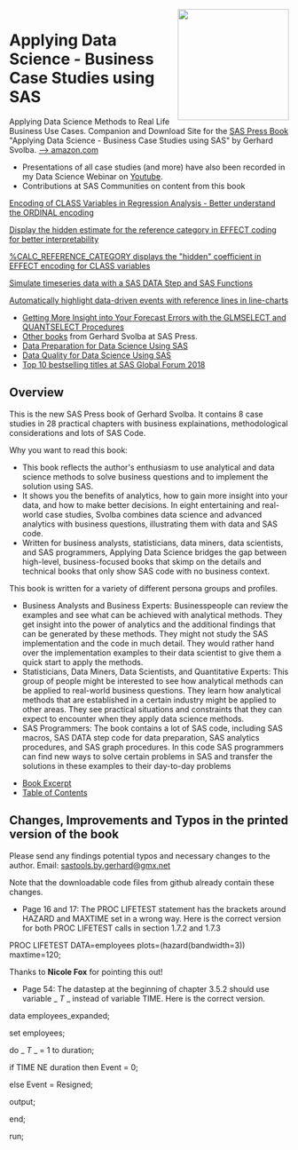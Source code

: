<img src='DSCS_Cover_klein.jpg' align='right' height="200">

# Applying Data Science - Business Case Studies using SAS

Applying Data Science Methods to Real Life Business Use Cases. Companion and Download Site for the [SAS Press Book](https://www.sas.com/store/books/categories/usage-and-reference/applying-data-science-business-case-studies-using-sas-/prodBK_63165_en.html?storeCode=SAS_US)  "Applying Data Science - Business Case Studies using SAS" by Gerhard Svolba. [--> amazon.com](https://www.amazon.com/Applying-Data-Science-Business-Studies-ebook/dp/B06Y5QY872/ref=sr_1_1?qid=1550842820)

* Presentations of all case studies (and more) have also been recorded in my Data Science Webinar on [Youtube](https://www.youtube.com/playlist?list=PLdMxv2SumIKs0A2cQLeXg1xb9OVE8e2Yq).
* Contributions at SAS Communities on content from this book

[Encoding of CLASS Variables in Regression Analysis - Better understand the ORDINAL encoding](https://communities.sas.com/t5/SAS-Communities-Library/Encoding-of-CLASS-Variables-in-Regression-Analysis-Better/ta-p/632923)

[Display the hidden estimate for the reference category in EFFECT coding for better interpretability](https://communities.sas.com/t5/SAS-Communities-Library/Display-the-hidden-estimate-for-the-reference-category-in-EFFECT/ta-p/633865)

[%CALC_REFERENCE_CATEGORY displays the "hidden" coefficient in EFFECT encoding for CLASS variables](https://communities.sas.com/t5/SAS-Communities-Library/CALC-REFERENCE-CATEGORY-displays-the-quot-hidden-quot/ta-p/633496)

[Simulate timeseries data with a SAS DATA Step and SAS Functions](https://communities.sas.com/t5/SAS-Communities-Library/Simulate-timeseries-data-with-a-SAS-DATA-Step-and-SAS-Functions/ta-p/633852)

[Automatically highlight data-driven events with reference lines in line-charts](https://communities.sas.com/t5/SAS-Communities-Library/Automatically-highlight-data-driven-events-with-reference-lines/ta-p/645944)

* [Getting More Insight into Your Forecast Errors with the GLMSELECT and
QUANTSELECT Procedures](https://www.sas.com/content/dam/SAS/support/en/sas-global-forum-proceedings/2018/1673-2018.pdf)
* [Other books](https://support.sas.com/en/books/authors/gerhard-svolba.html) from Gerhard Svolba at SAS Press.
* [Data Preparation for Data Science Using SAS](https://github.com/gerhard1050/Data-Preparation-for-Data-Science-Using-SAS)
* [Data Quality for Data Science Using SAS](https://github.com/gerhard1050/Data-Quality-for-Data-Science-Using-SAS)
* [Top 10 bestselling titles at SAS Global Forum 2018](https://blogs.sas.com/content/sastraining/2018/05/08/top-10-bestselling-titles-at-sas-global-forum-2018/)

## Overview
This is the new SAS Press book of Gerhard Svolba. It contains 8 case studies in 28 practical chapters with business explainations, methodological considerations and lots of SAS Code.

Why you want to read this book:
* This book reflects the author's enthusiasm to use analytical and data science methods to solve business questions and to implement the solution using SAS.
* It shows you the benefits of analytics, how to gain more insight into your data, and how to make better decisions. In eight entertaining and real-world case studies, Svolba combines data science and advanced analytics with business questions, illustrating them with data and SAS code.
* Written for business analysts, statisticians, data miners, data scientists, and SAS programmers, Applying Data Science bridges the gap between high-level, business-focused books that skimp on the details and technical books that only show SAS code with no business context.

This book is written for a variety of different persona groups and profiles.
* Business Analysts and Business Experts: Businesspeople can review the examples and see what can be achieved with analytical methods. They get insight into the power of analytics and the additional findings that can be generated by these methods. They might not study the SAS implementation and the code in much detail. They would rather hand over the implementation examples to their data scientist to give them a quick start to apply the methods.
* Statisticians, Data Miners, Data Scientists, and Quantitative Experts: This group of people might be interested to see how analytical methods can be applied to real-world business questions. They learn how analytical methods that are established in a certain industry might be applied to other areas. They see practical situations and constraints that they can expect to encounter when they apply data science methods.
* SAS Programmers: The book contains a lot of SAS code, including SAS macros, SAS DATA step code for data preparation, SAS analytics procedures, and SAS graph procedures. In this code SAS programmers can find new ways to solve certain problems in SAS and transfer the solutions in these examples to their day-to-day problems


- [Book Excerpt](https://www.sas.com/storefront/aux/en/spba/63165_excerpt.pdf)
- [Table of Contents](https://www.sas.com/storefront/aux/en/spba/63165_toc.pdf)

## Changes, Improvements and Typos in the printed version of the book
Please send any findings potential typos and necessary changes to the author. Email: sastools.by.gerhard@gmx.net

Note that the downloadable code files from github already contain these changes.



* Page 16 and 17: The PROC LIFETEST statement has the brackets around HAZARD and MAXTIME set in a wrong way.
Here is the correct version for both PROC LIFETEST calls in section 1.7.2 and 1.7.3

PROC LIFETEST DATA=employees plots=(hazard(bandwidth=3)) maxtime=120;

Thanks to __Nicole Fox__ for pointing this out!



* Page 54: The datastep at the beginning of chapter 3.5.2 should use variable _ _T_ _ instead of variable TIME. Here is the correct version.

data employees_expanded;

 set employees;
 
  do _ _T_ _ = 1 to duration;
  
  if TIME NE duration then Event = 0;
  
  else Event = Resigned;
  
  output;
  
 end;
 
run;


